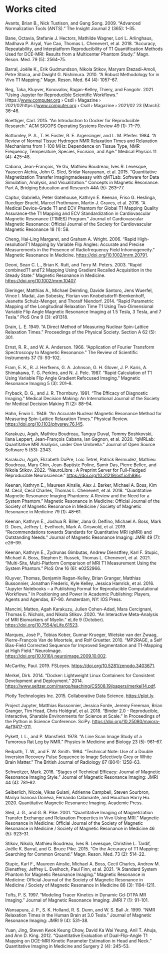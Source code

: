 # Works cited

Avants, Brian B., Nick Tustison, and Gang Song. 2009. “Advanced Normalization Tools (ANTS).” The Insight Journal 2 (365): 1–35.

Bane, Octavia, Stefanie J. Hectors, Mathilde Wagner, Lori L. Arlinghaus, Madhava P. Aryal, Yue Cao, Thomas L. Chenevert, et al. 2018. “Accuracy, Repeatability, and Interplatform Reproducibility of T1 Quantification Methods Used for DCE-MRI: Results from a Multicenter Phantom Study.” Magn. Reson. Med. 79 (5): 2564–75.

Barral, Joëlle K., Erik Gudmundson, Nikola Stikov, Maryam Etezadi-Amoli, Petre Stoica, and Dwight G. Nishimura. 2010. “A Robust Methodology for in Vivo T1 Mapping.” Magn. Reson. Med. 64 (4): 1057–67.

Beg, Taka, Kluyver, Konovalov, Ragan-Kelley, Thiery, and Fangohr. 2021. “Using Jupyter for Reproducible Scientific Workflows.” Https://www.computer.org › Csdl › Magazine › 2021/02https://www.computer.org › Csdl › Magazine › 2021/02 23 (March): 36–46.

Boettiger, Carl. 2015. “An Introduction to Docker for Reproducible Research.” ACM SIGOPS Operating Systems Review 49 (1): 71–79.

Bottomley, P. A., T. H. Foster, R. E. Argersinger, and L. M. Pfeifer. 1984. “A Review of Normal Tissue Hydrogen NMR Relaxation Times and Relaxation Mechanisms from 1-100 MHz: Dependence on Tissue Type, NMR Frequency, Temperature, Species, Excision, and Age.” Medical Physics 11 (4): 425–48.

Cabana, Jean-François, Ye Gu, Mathieu Boudreau, Ives R. Levesque, Yaaseen Atchia, John G. Sled, Sridar Narayanan, et al. 2015. “Quantitative Magnetization Transfer Imagingmadeeasy with qMTLab: Software for Data Simulation, Analysis, and Visualization.” Concepts in Magnetic Resonance. Part A, Bridging Education and Research 44A (5): 263–77.

Captur, Gabriella, Peter Gatehouse, Kathryn E. Keenan, Friso G. Heslinga, Ruediger Bruehl, Marcel Prothmann, Martin J. Graves, et al. 2016. “A Medical Device-Grade T1 and ECV Phantom for Global T1 Mapping Quality Assurance-the T1 Mapping and ECV Standardization in Cardiovascular Magnetic Resonance (T1MES) Program.” Journal of Cardiovascular Magnetic Resonance: Official Journal of the Society for Cardiovascular Magnetic Resonance 18 (1): 58.

Cheng, Hai-Ling Margaret, and Graham A. Wright. 2006. “Rapid High-resolutionT1 Mapping by Variable Flip Angles: Accurate and Precise Measurements in the Presence of Radiofrequency Field Inhomogeneity.” Magnetic Resonance in Medicine. https://doi.org/10.1002/mrm.20791.

Deoni, Sean C. L., Brian K. Rutt, and Terry M. Peters. 2003. “Rapid combinedT1 andT2 Mapping Using Gradient Recalled Acquisition in the Steady State.” Magnetic Resonance in Medicine. https://doi.org/10.1002/mrm.10407.

Dieringer, Matthias A., Michael Deimling, Davide Santoro, Jens Wuerfel, Vince I. Madai, Jan Sobesky, Florian von Knobelsdorff-Brenkenhoff, Jeanette Schulz-Menger, and Thoralf Niendorf. 2014. “Rapid Parametric Mapping of the Longitudinal Relaxation Time T1 Using Two-Dimensional Variable Flip Angle Magnetic Resonance Imaging at 1.5 Tesla, 3 Tesla, and 7 Tesla.” PloS One 9 (3): e91318.

Drain, L. E. 1949. “A Direct Method of Measuring Nuclear Spin-Lattice Relaxation Times.” Proceedings of the Physical Society. Section A 62 (5): 301.

Ernst, R. R., and W. A. Anderson. 1966. “Application of Fourier Transform Spectroscopy to Magnetic Resonance.” The Review of Scientific Instruments 37 (1): 93–102.

Fram, E. K., R. J. Herfkens, G. A. Johnson, G. H. Glover, J. P. Karis, A. Shimakawa, T. G. Perkins, and N. J. Pelc. 1987. “Rapid Calculation of T1 Using Variable Flip Angle Gradient Refocused Imaging.” Magnetic Resonance Imaging 5 (3): 201–8.

Fryback, D. G., and J. R. Thornbury. 1991. “The Efficacy of Diagnostic Imaging.” Medical Decision Making: An International Journal of the Society for Medical Decision Making 11 (2): 88–94.

Hahn, Erwin L. 1949. “An Accurate Nuclear Magnetic Resonance Method for Measuring Spin-Lattice Relaxation Times.” Physical Review. https://doi.org/10.1103/physrev.76.145.

Karakuzu, Agah, Mathieu Boudreau, Tanguy Duval, Tommy Boshkovski, Ilana Leppert, Jean-François Cabana, Ian Gagnon, et al. 2020. “qMRLab: Quantitative MRI Analysis, under One Umbrella.” Journal of Open Source Software 5 (53): 2343.

Karakuzu, Agah, Elizabeth DuPre, Loic Tetrel, Patrick Bermudez, Mathieu Boudreau, Mary Chin, Jean-Baptiste Poline, Samir Das, Pierre Bellec, and Nikola Stikov. 2022. “NeuroLibre : A Preprint Server for Full-Fledged Reproducible Neuroscience.” https://doi.org/10.31219/osf.io/h89js.

Keenan, Kathryn E., Maureen Ainslie, Alex J. Barker, Michael A. Boss, Kim M. Cecil, Cecil Charles, Thomas L. Chenevert, et al. 2018. “Quantitative Magnetic Resonance Imaging Phantoms: A Review and the Need for a System Phantom.” Magnetic Resonance in Medicine: Official Journal of the Society of Magnetic Resonance in Medicine / Society of Magnetic Resonance in Medicine 79 (1): 48–61.

Keenan, Kathryn E., Joshua R. Biller, Jana G. Delfino, Michael A. Boss, Mark D. Does, Jeffrey L. Evelhoch, Mark A. Griswold, et al. 2019. “Recommendations towards Standards for Quantitative MRI (qMRI) and Outstanding Needs.” Journal of Magnetic Resonance Imaging: JMRI 49 (7): e26–39.

Keenan, Kathryn E., Zydrunas Gimbutas, Andrew Dienstfrey, Karl F. Stupic, Michael A. Boss, Stephen E. Russek, Thomas L. Chenevert, et al. 2021. “Multi-Site, Multi-Platform Comparison of MRI T1 Measurement Using the System Phantom.” PloS One 16 (6): e0252966.

Kluyver, Thomas, Benjamin Ragan-Kelley, Brian Granger, Matthias Bussonnier, Jonathan Frederic, Kyle Kelley, Jessica Hamrick, et al. 2016. “Jupyter Notebooks – a Publishing Format for Reproducible Computational Workflows.” In Positioning and Power in Academic Publishing: Players, Agents and Agendas, 87–90. Amsterdam, NY: IOS Press.

Mancini, Matteo, Agah Karakuzu, Julien Cohen-Adad, Mara Cercignani, Thomas E. Nichols, and Nikola Stikov. 2020. “An Interactive Meta-Analysis of MRI Biomarkers of Myelin.” eLife 9 (October). https://doi.org/10.7554/eLife.61523.

Marques, José P., Tobias Kober, Gunnar Krueger, Wietske van der Zwaag, Pierre-François Van de Moortele, and Rolf Gruetter. 2010. “MP2RAGE, a Self Bias-Field Corrected Sequence for Improved Segmentation and T1-Mapping at High Field.” NeuroImage. https://doi.org/10.1016/j.neuroimage.2009.10.002.

McCarthy, Paul. 2019. FSLeyes. https://doi.org/10.5281/zenodo.3403671.

Merkel, Dirk. 2014. “Docker: Lightweight Linux Containers for Consistent Development and Deployment.” 2014. https://www.seltzer.com/margo/teaching/CS508.19/papers/merkel14.pdf.

Plotly Technologies Inc. 2015. Collaborative Data Science. https://plot.ly.

Project Jupyter, Matthias Bussonnier, Jessica Forde, Jeremy Freeman, Brian Granger, Tim Head, Chris Holdgraf, et al. 2018. “Binder 2.0 - Reproducible, Interactive, Sharable Environments for Science at Scale.” In Proceedings of the Python in Science Conference. SciPy. https://doi.org/10.25080/majora-4af1f417-011.

Pykett, I. L., and P. Mansfield. 1978. “A Line Scan Image Study of a Tumorous Rat Leg by NMR.” Physics in Medicine and Biology 23 (5): 961–67.

Redpath, T. W., and F. W. Smith. 1994. “Technical Note: Use of a Double Inversion Recovery Pulse Sequence to Image Selectively Grey or White Brain Matter.” The British Journal of Radiology 67 (804): 1258–63.

Schweitzer, Mark. 2016. “Stages of Technical Efficacy: Journal of Magnetic Resonance Imaging Style.” Journal of Magnetic Resonance Imaging: JMRI 44 (4): 781–82.

Seiberlich, Nicole, Vikas Gulani, Adrienne Campbell, Steven Sourbron, Mariya Ivanova Doneva, Fernando Calamante, and Houchun Harry Hu. 2020. Quantitative Magnetic Resonance Imaging. Academic Press.

Sled, J. G., and G. B. Pike. 2001. “Quantitative Imaging of Magnetization Transfer Exchange and Relaxation Properties in Vivo Using MRI.” Magnetic Resonance in Medicine: Official Journal of the Society of Magnetic Resonance in Medicine / Society of Magnetic Resonance in Medicine 46 (5): 923–31.

Stikov, Nikola, Mathieu Boudreau, Ives R. Levesque, Christine L. Tardif, Joëlle K. Barral, and G. Bruce Pike. 2015. “On the Accuracy of T1 Mapping: Searching for Common Ground.” Magn. Reson. Med. 73 (2): 514–22.

Stupic, Karl F., Maureen Ainslie, Michael A. Boss, Cecil Charles, Andrew M. Dienstfrey, Jeffrey L. Evelhoch, Paul Finn, et al. 2021. “A Standard System Phantom for Magnetic Resonance Imaging.” Magnetic Resonance in Medicine: Official Journal of the Society of Magnetic Resonance in Medicine / Society of Magnetic Resonance in Medicine 86 (3): 1194–1211.

Tofts, P. S. 1997. “Modeling Tracer Kinetics in Dynamic Gd-DTPA MR Imaging.” Journal of Magnetic Resonance Imaging: JMRI 7 (1): 91–101.

Wansapura, J. P., S. K. Holland, R. S. Dunn, and W. S. Ball Jr. 1999. “NMR Relaxation Times in the Human Brain at 3.0 Tesla.” Journal of Magnetic Resonance Imaging: JMRI 9 (4): 531–38.

Yuan, Jing, Steven Kwok Keung Chow, David Ka Wai Yeung, Anil T. Ahuja, and Ann D. King. 2012. “Quantitative Evaluation of Dual-Flip-Angle T1 Mapping on DCE-MRI Kinetic Parameter Estimation in Head and Neck.” Quantitative Imaging in Medicine and Surgery 2 (4): 245–53.
